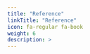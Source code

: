 ```yaml
---
title: "Reference"
linkTitle: "Reference"
icon: fa-regular fa-book
weight: 6
description: >
---
```

